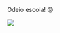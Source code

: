 Odeio escola! 😠

![](https://www.google.com/url?sa=i&url=https%3A%2F%2Ftenor.com%2Fview%2Fanime-emo-gif-24833344&psig=AOvVaw3Z4FBlcMuGJymVF8itcsQv&ust=1695307405399000&source=images&cd=vfe&opi=89978449&ved=0CA4QjRxqFwoTCMjJxbG2uYEDFQAAAAAdAAAAABAZ)

